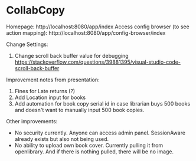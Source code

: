 # CollabCopy
Homepage: http://localhost:8080/app/index
Access config browser (to see action mapping): http://localhost:8080/app/config-browser/index

Change Settings:
1) Change scroll back buffer value for debugging
https://stackoverflow.com/questions/39881395/visual-studio-code-scroll-back-buffer

Improvement notes from presentation:
1) Fines for Late returns (?)
2) Add Location input for books
3) Add automation for book copy serial id in case librarian buys 500 books and doesn't want to manually input 500 book copies.

Other improvements:
- No security currently. Anyone can access admin panel. SessionAware already exists but also not being used.
- No ability to upload own book cover. Currently pulling it from openlibrary. And if there is nothing pulled, there will be no image.
